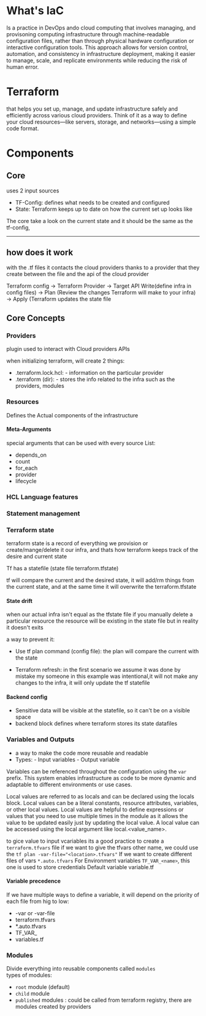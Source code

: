 # What's IaC
Is a practice in DevOps ando cloud computing that involves managing, and provisoning computing infrastructure through machine-readable configuration files,  rather than through physical hardware configuration or interactive configuration tools. This approach allows for version control, automation, and consistency in infrastructure deployment, making it easier to manage, scale, and replicate environments while reducing the risk of human error.


# Terraform 

that helps you set up, manage, and update infrastructure safely and efficiently across various cloud providers. Think of it as a way to define your cloud resources—like servers, storage, and networks—using a simple code format. 

# Components

## Core
uses 2 input sources
- TF-Config: defines what needs to be created and configured
- State: Terraform keeps up to date on how the current set up looks like

The core take a look on the current state and it should be the same as the tf-config, 

---

## how does it work

with the .tf files it contacts the cloud providers thanks to a provider that they create between the file and the api of the cloud provider

Terraform config -> Terraform Provider -> Target API 
Write(define infra in config files) -> Plan (Review the changes Terraform will make to your infra) -> Apply (Terraform updates the state file


## Core Concepts

### Providers

plugin used to interact with Cloud providers APIs

when initializing terraform, will create 2 things:
- .terraform.lock.hcl:
       - information on the particular provider
- .terraform (dir):
       - stores the info related to the infra such as the providers, modules

### Resources

Defines the Actual components of the infrastructure

#### Meta-Arguments

special arguments that can be used with every source
List:
- depends_on
- count
- for_each
- provider
- lifecycle


### HCL Language features


### Statement management

### Terraform state
terraform state is a record of everything we provision or create/mange/delete it our infra, and thats how terraform keeps track of the desire and current state

Tf has a statefile (state file terraform.tfstate)

tf will compare the current and the desired state, it will add/rm things from the current state, and at the same time it will overwrite the terraform.tfstate

#### State drift
when our actual infra isn't equal as the tfstate file
if you manually delete a particular resource the resource will be existing in the state file but in reality it doesn't exits

a way to prevent it:
- Use tf plan command (config file):
       the plan will compare the current with the state

- Terraform refresh:
       in the first scenario we assume it was done by mistake my someone
       in this example was intentional,it will not make any changes to the infra, it will only update the tf statefile
#### Backend config

- Sensitive data will be visible at the statefile, so it can't be on a visible space
- backend block defines where terraform stores its state datafiles

### Variables and Outputs
-  a way to make the code more reusable and readable
- Types:
       - Input variables
       - Output variable 

Variables can be referenced throughout the configuration using the `var` prefix. This system enables infrastructure as code to be more dynamic and adaptable to different environments or use cases.

Local values are referred to as locals and can be declared using the locals block. Local values can be a literal constants, resource attributes, variables, or other local values. Local values are helpful to define expressions or values that you need to use multiple times in the module as it allows the value to be updated easily just by updating the local value. A local value can be accessed using the local argument like local.<value_name>.

to gice value to input vcariables its a good practice to create a `terraform.tfvars` file
if we want to give the tfvars other name, we could use the `tf plan -var-file="<location>.tfvars"`
If we want to create different files of vars `*.auto.tfvars`
For Environment variables `TF_VAR_<name>`, this one is used to store credentials
Default variable variable.tf

#### Variable precedence

If we have multiple ways to define a variable, it will depend on the priority of each file
from hig to low:
- -var or -var-file
- terraform.tfvars
- *.auto.tfvars
- TF_VAR_<name>
- variables.tf
### Modules
Divide  everything into reusable components called `modules`  
types of modules:
- `root` module (default)
- `child` module
- `published` modules : could be called from terraform registry, there are modules created by providers